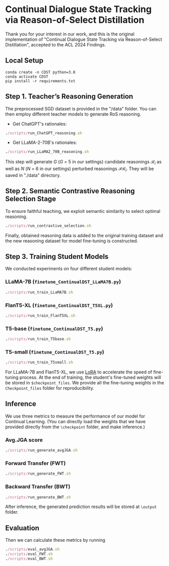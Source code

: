 # Continual Dialogue State Tracking via Reason-of-Select Distillation
Thank you for your interest in our work, and this is the original implementation of "Continual Dialogue State Tracking via Reason-of-Select Distillation", accepted to the ACL 2024 Findings.

## Local Setup
```
conda create -n CDST python=3.8
conda activate CDST
pip install -r requirements.txt
```

## Step 1. Teacher’s Reasoning Generation
The preprocessed SGD dataset is provided in the "/data" folder. You can then employ different teacher models to generate RoS reasoning.

* Get ChatGPT's rationales:
```ruby
./scripts/run_ChatGPT_reasoning.sh
```

* Get LLaMA-2-70B's rationales:
```ruby
./scripts/run_LLaMA2_70B_reasoning.sh
```

This step will generate $G$ ($G$ = 5 in our settings) candidate reasonings $\mathcal{R}_i$ as well as $N$ ($N$ = 6 in our settings) perturbed reasonings $\mathcal{PR}_i$. They will be saved in "./data" directory.



## Step 2.  Semantic Contrastive Reasoning Selection Stage
To ensure faithful teaching, we exploit semantic similarity to select optimal reasoning.


```ruby
./scripts/run_contrastive_selection.sh
```

Finally, obtained reasoning data is added to the original training dataset and the new reasoning dataset for model fine-tuning is constructed.

## Step 3. Training Student Models
We conducted experiments on four different student models:
### LLaMA-7B (`finetune_ContinualDST_LLaMA7B.py`)
```ruby
./scripts/run_train_LLaMA7B.sh
```
### FlanT5-XL (`finetune_ContinualDST_T5XL.py`)
```ruby
./scripts/run_train_FlanT5XL.sh
```
### T5-base (`finetune_ContinualDST_T5.py`)
```ruby
./scripts/run_train_T5base.sh
```
### T5-small (`finetune_ContinualDST_T5.py`)
```ruby
./scripts/run_train_T5small.sh
```

For LLaMA-7B and FlanT5-XL, we use [LoRA](https://github.com/microsoft/LoRA) to accelerate the speed of fine-tuning process. At the end of training, the student's fine-tuned weights will be stored in `$checkpoint_files`. We provide all the fine-tuning weights in the `Checkpoint_files` folder for reproducibility.

## Inference
We use three metrics to measure the performance of our model for Continual Learning. (You can directly load the weights that we have provided directly from the `\checkpoint` folder, and make inference.)

### **Avg.JGA** score
```ruby
./scripts/run_generate_avgJGA.sh
```
### Forward Transfer (**FWT**)
```ruby
./scripts/run_generate_FWT.sh
```
### Backward Transfer (**BWT**)
```ruby
./scripts/run_generate_BWT.sh
```
After inference, the generated prediction results will be stored at `\output` folder. 


## Evaluation
Then we can calculate these metrics by running
```ruby
./scripts/eval_avgJGA.sh
./scripts/eval_FWT.sh
./scripts/eval_BWT.sh
```


